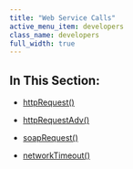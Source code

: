 ```yaml
---
title: "Web Service Calls"
active_menu_item: developers
class_name: developers
full_width: true
---
```



## In This Section:

 - [httpRequest()](httprequest2.htm)

 - [httpRequestAdv()](httprequestadv.htm)

 - [soapRequest()](soaprequest2.htm)

 - [networkTimeout()](networktimeout.htm)

